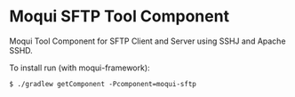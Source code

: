 # Moqui SFTP Tool Component

Moqui Tool Component for SFTP Client and Server using SSHJ and Apache SSHD.

To install run (with moqui-framework):

    $ ./gradlew getComponent -Pcomponent=moqui-sftp
